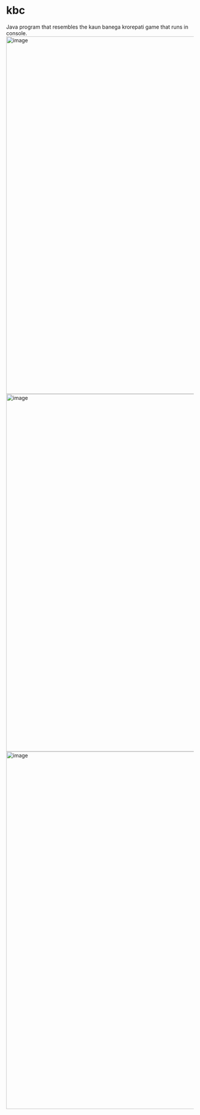 # kbc
Java program that resembles the kaun banega krorepati game that runs in console.
<img width="960" alt="image" src="https://user-images.githubusercontent.com/98251198/212551614-91c09e3a-ea26-4ab2-b12d-6b6476009876.png">
<img width="960" alt="image" src="https://user-images.githubusercontent.com/98251198/212551648-5852ddd6-a1b1-448f-9aab-ab6a5dc449e3.png"><img width="960" alt="image" src="https://user-images.githubusercontent.com/98251198/212551712-a925b343-ea9b-4750-aeba-4145e1442fb5.png">

